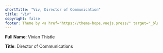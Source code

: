 ```yaml
---
shortTitle: "Viv, Director of Communication"
title: "Viv"
copyright: false
footer: Theme by <a href="https://theme-hope.vuejs.press/" target="_blank">VuePress Theme Hope</a> | MIT Licensed, Copyright © 2019-present Mr.Hope
---
```


**Full Name**: Vivian Thistle

**Title**: Director of Communications
